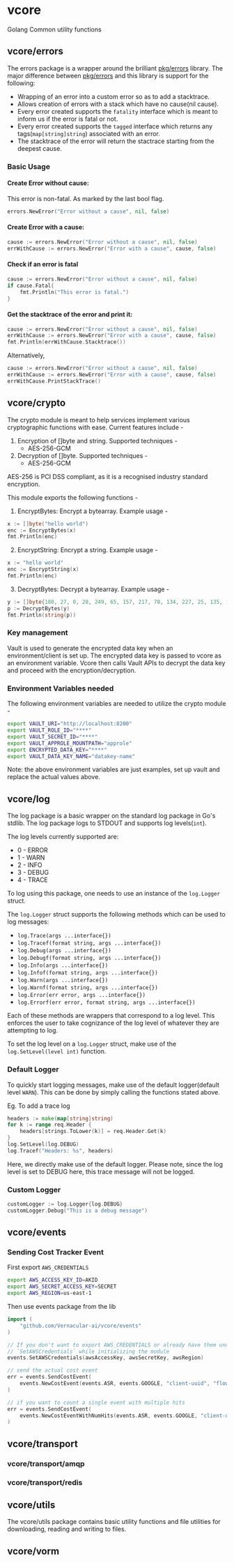 # vcore

Golang Common utility functions

## vcore/errors

The errors package is a wrapper around the brilliant [pkg/errors](https://github.com/pkg/errors) library.
The major difference between [pkg/errors](https://github.com/pkg/errors) and this library is support for the following:

* Wrapping of an error into a custom error so as to add a stacktrace.
* Allows creation of errors with a stack which have no cause(nil cause).
* Every error created supports the `fatality` interface which is meant to inform us if the error is fatal or not.
* Every error created supports the `tagged` interface which returns any tags(`map[string]string`) associated with an error.
* The stacktrace of the error will return the stactrace starting from the deepest cause.

### Basic Usage

#### Create Error without cause:

This error is non-fatal. As marked by the last bool flag.

```go
errors.NewError("Error without a cause", nil, false)
```

#### Create Error with a cause:

```go
cause := errors.NewError("Error without a cause", nil, false)
errWithCause := errors.NewError("Error with a cause", cause, false)
```

#### Check if an error is fatal

```go
cause := errors.NewError("Error without a cause", nil, false)
if cause.Fatal{
    fmt.Println("This error is fatal.")
}
```

#### Get the stacktrace of the error and print it:

```go
cause := errors.NewError("Error without a cause", nil, false)
errWithCause := errors.NewError("Error with a cause", cause, false)
fmt.Println(errWithCause.Stacktrace())
```

Alternatively,

```go
cause := errors.NewError("Error without a cause", nil, false)
errWithCause := errors.NewError("Error with a cause", cause, false)
errWithCause.PrintStackTrace()
```

## vcore/crypto

The crypto module is meant to help services implement various cryptographic functions with ease.
Current features include -

1. Encryption of []byte and string. Supported techniques -
    - AES-256-GCM
2. Decryption of []byte. Supported techniques -
    - AES-256-GCM

AES-256 is PCI DSS compliant, as it is a recognised industry standard encryption.

This module exports the following functions -
1. EncryptBytes: Encrypt a bytearray. Example usage -
``` go
x := []byte("hello world")
enc := EncryptBytes(x)
fmt.Println(enc)
```
2. EncryptString: Encrypt a string. Example usage -
``` go
x := "hello world"
enc := EncryptString(x)
fmt.Println(enc)
```
3. DecryptBytes: Decrypt a bytearray. Example usage -
``` go
y := []byte{180, 27, 0, 28, 249, 65, 157, 217, 78, 134, 227, 25, 135, 180, 197, 2, 170, 235, 128, 7, 99, 202, 202, 210, 149, 75, 209, 157, 114, 129, 236, 206, 62, 132, 175, 42, 26, 224, 26}
p := DecryptBytes(y)
fmt.Println(string(p))
```

### Key management

Vault is used to generate the encrypted data key when an environment/client is set up. The encrypted data key is passed to vcore as an environment variable.
Vcore then calls Vault APIs to decrypt the data key and proceed with the encryption/decryption.

### Environment Variables needed

The following environment variables are needed to utilize the crypto module -
``` sh
export VAULT_URI="http://localhost:8200"
export VAULT_ROLE_ID="****"
export VAULT_SECRET_ID="****"
export VAULT_APPROLE_MOUNTPATH="approle"
export ENCRYPTED_DATA_KEY="****"
export VAULT_DATA_KEY_NAME="datakey-name"
```

Note: the above environment variables are just examples, set up vault and replace the actual values above.

## vcore/log

The log package is a basic wrapper on the standard log package  in Go's stdlib.
The log package logs to STDOUT and supports log levels(`int`).

The log levels currently supported are:

* 0 - ERROR
* 1 - WARN
* 2 - INFO
* 3 - DEBUG
* 4 - TRACE

To log using this package, one needs to use an instance of the `log.Logger` struct.

The `log.Logger` struct supports the following methods which can be used to log messages:

* `log.Trace(args ...interface{})`
* `log.Tracef(format string, args ...interface{})`
* `log.Debug(args ...interface{})`
* `log.Debugf(format string, args ...interface{})`
* `log.Info(args ...interface{})`
* `log.Infof(format string, args ...interface{})`
* `log.Warn(args ...interface{})`
* `log.Warnf(format string, args ...interface{})`
* `log.Error(err error, args ...interface{})`
* `log.Errorf(err error, format string, args ...interface{})`

Each of these methods are wrappers that correspond to a log level. This enforces the user to take cognizance of the log 
level of whatever they are attempting to log.

To set the log level on a `log.Logger` struct, make use of the `log.SetLevel(level int)` function.

### Default Logger

To quickly start logging messages, make use of the default logger(default level `WARN`). This can be done by simply 
calling the functions stated above.

Eg. To add a trace log

```go
headers := make(map[string]string)
for k := range req.Header {
    headers[strings.ToLower(k)] = req.Header.Get(k)
}
log.SetLevel(log.DEBUG)
log.Tracef("Headers: %s", headers)
```

Here, we directly make use of the default logger. Please note, since the log level is set to DEBUG here, this trace message will not be logged.

### Custom Logger

```go
customLogger := log.Logger{log.DEBUG}
customLogger.Debug("This is a debug message")
```

## vcore/events

### Sending Cost Tracker Event

First export `AWS_CREDENTIALS`

```sh
export AWS_ACCESS_KEY_ID=AKID
export AWS_SECRET_ACCESS_KEY=SECRET
export AWS_REGION=us-east-1
```

Then use events package from the lib
```go
import (
    "github.com/Vernacular-ai/vcore/events"
)

// If you don't want to export AWS_CREDENTIALS or already have them under different name, call
// `SetAWSCredentials` while initializing the module
events.SetAWSCredentials(awsAccessKey, awsSecretKey, awsRegion)

// send the actual cost event
err = events.SendCostEvent(
    events.NewCostEvent(events.ASR, events.GOOGLE, "client-uuid", "flow-uuid", "call-uuid", "conv-uuid")
)

// if you want to count a single event with multiple hits
err = events.SendCostEvent(
    events.NewCostEventWithNumHits(events.ASR, events.GOOGLE, "client-uuid", "flow-uuid", "call-uuid", "conv-uuid", 2)
)
```


## vcore/transport

### vcore/transport/amqp
### vcore/transport/redis

## vcore/utils

The vcore/utils package contains basic utility functions and file utilities for downloading, reading and writing to files.

## vcore/vorm